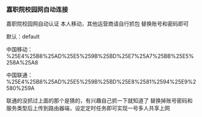 ### 嘉职院校园网自动连接
嘉职院校园网自动认证
本人移动，其他运营商请自行抓包
替换账号和密码即可

默认：default

中国移动：%25E4%25B8%25AD%25E5%259B%25BD%25E7%25A7%25BB%25E5%258A%25A8

中国联通：%25E4%25B8%25AD%25E5%259B%25BD%25E8%2581%2594%25E9%2580%259A

联通的没抓过上面的那个是猜的，有兴趣自己抓一下就知道了
替换掉账号密码和服务类型后上传到路由器端，设定定时任务即可实现一号多人共享上网

